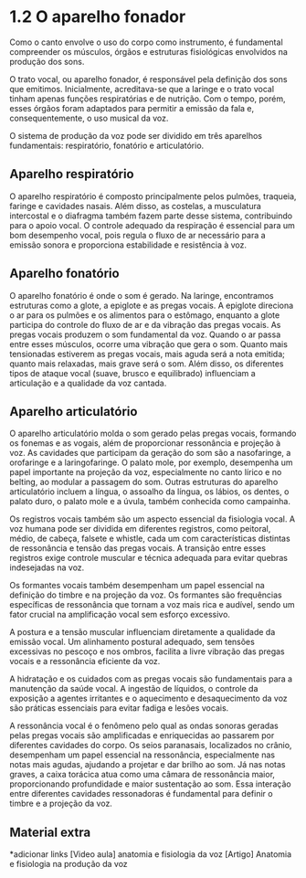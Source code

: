 # 1.2 O aparelho fonador

 Como o canto envolve o uso do corpo como instrumento, é fundamental compreender os músculos, órgãos e estruturas fisiológicas envolvidos na produção dos sons.

 O trato vocal, ou aparelho fonador, é responsável pela definição dos sons que emitimos. Inicialmente, acreditava-se que a laringe e o trato vocal tinham apenas funções respiratórias e de nutrição. Com o tempo, porém, esses órgãos foram adaptados para permitir a emissão da fala e, consequentemente, o uso musical da voz.

 O sistema de produção da voz pode ser dividido em três aparelhos fundamentais: respiratório, fonatório e articulatório.

## Aparelho respiratório

 O aparelho respiratório é composto principalmente pelos pulmões, traqueia, faringe e cavidades nasais. Além disso, as costelas, a musculatura intercostal e o diafragma também fazem parte desse sistema, contribuindo para o apoio vocal. O controle adequado da respiração é essencial para um bom desempenho vocal, pois regula o fluxo de ar necessário para a emissão sonora e proporciona estabilidade e resistência à voz.

 ## Aparelho fonatório

 O aparelho fonatório é onde o som é gerado. Na laringe, encontramos estruturas como a glote, a epiglote e as pregas vocais. A epiglote direciona o ar para os pulmões e os alimentos para o estômago, enquanto a glote participa do controle do fluxo de ar e da vibração das pregas vocais. As pregas vocais produzem o som fundamental da voz. Quando o ar passa entre esses músculos, ocorre uma vibração que gera o som. Quanto mais tensionadas estiverem as pregas vocais, mais aguda será a nota emitida; quanto mais relaxadas, mais grave será o som. Além disso, os diferentes tipos de ataque vocal (suave, brusco e equilibrado) influenciam a articulação e a qualidade da voz cantada.

 ## Aparelho articulatório

 O aparelho articulatório molda o som gerado pelas pregas vocais, formando os fonemas e as vogais, além de proporcionar ressonância e projeção à voz. As cavidades que participam da geração do som são a nasofaringe, a orofaringe e a laringofaringe. O palato mole, por exemplo, desempenha um papel importante na projeção da voz, especialmente no canto lírico e no belting, ao modular a passagem do som. Outras estruturas do aparelho articulatório incluem a língua, o assoalho da língua, os lábios, os dentes, o palato duro, o palato mole e a úvula, também conhecida como campainha.

 Os registros vocais também são um aspecto essencial da fisiologia vocal. A voz humana pode ser dividida em diferentes registros, como peitoral, médio, de cabeça, falsete e whistle, cada um com características distintas de ressonância e tensão das pregas vocais. A transição entre esses registros exige controle muscular e técnica adequada para evitar quebras indesejadas na voz.

 Os formantes vocais também desempenham um papel essencial na definição do timbre e na projeção da voz. Os formantes são frequências específicas de ressonância que tornam a voz mais rica e audível, sendo um fator crucial na amplificação vocal sem esforço excessivo.

 A postura e a tensão muscular influenciam diretamente a qualidade da emissão vocal. Um alinhamento postural adequado, sem tensões excessivas no pescoço e nos ombros, facilita a livre vibração das pregas vocais e a ressonância eficiente da voz.

 A hidratação e os cuidados com as pregas vocais são fundamentais para a manutenção da saúde vocal. A ingestão de líquidos, o controle da exposição a agentes irritantes e o aquecimento e desaquecimento da voz são práticas essenciais para evitar fadiga e lesões vocais.

 A ressonância vocal é o fenômeno pelo qual as ondas sonoras geradas pelas pregas vocais são amplificadas e enriquecidas ao passarem por diferentes cavidades do corpo. Os seios paranasais, localizados no crânio, desempenham um papel essencial na ressonância, especialmente nas notas mais agudas, ajudando a projetar e dar brilho ao som. Já nas notas graves, a caixa torácica atua como uma câmara de ressonância maior, proporcionando profundidade e maior sustentação ao som. Essa interação entre diferentes cavidades ressonadoras é fundamental para definir o timbre e a projeção da voz.

## Material extra

*adicionar links
[Video aula] anatomia e fisiologia da voz
[Artigo] Anatomia e fisiologia na produção da voz
